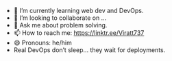 - 🌱 I’m currently learning web dev and DevOps.
- 👯 I’m looking to collaborate on ...
- 💬 Ask me about problem solving.
- 📫 How to reach me: https://linktr.ee/Viratt737
- 😄 Pronouns: he/him
- Real DevOps don’t sleep... they wait for deployments.
